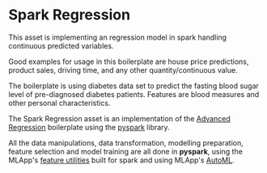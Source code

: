 # Spark Regression

This asset is implementing an regression model in spark handling continuous predicted variables.


Good examples for usage in this boilerplate are house price predictions, 
product sales, driving time, and any other quantity/continuous value.

The boilerplate is using diabetes data set to predict the fasting 
blood sugar level of pre-diagnosed diabetes patients.
Features are blood measures and other personal characteristics.


The Spark Regression asset is an implementation of the [Advanced Regression](/model-boilerplates/advanced_regression) boilerplate using the [pyspark](https://spark.apache.org/docs/latest/api/python/index.html) library.

All the data manipulations, data transformation, modelling preparation, feature selection and model training are all done in **pyspark**, using the MLApp's [feature utilities](/api/utils.features.spark) built for spark and using MLApp's [AutoML](/api/utils.automl).